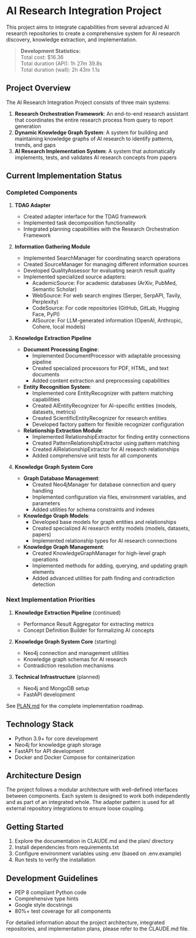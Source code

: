 # AI Research Integration Project

This project aims to integrate capabilities from several advanced AI research repositories to create a comprehensive system for AI research discovery, knowledge extraction, and implementation.

> **Development Statistics:**  
> Total cost: $16.36  
> Total duration (API): 1h 27m 39.8s  
> Total duration (wall): 2h 43m 1.1s  

## Project Overview

The AI Research Integration Project consists of three main systems:

1. **Research Orchestration Framework**: An end-to-end research assistant that coordinates the entire research process from query to report generation
2. **Dynamic Knowledge Graph System**: A system for building and maintaining knowledge graphs of AI research to identify patterns, trends, and gaps
3. **AI Research Implementation System**: A system that automatically implements, tests, and validates AI research concepts from papers

## Current Implementation Status

### Completed Components

1. **TDAG Adapter**
   - Created adapter interface for the TDAG framework
   - Implemented task decomposition functionality
   - Integrated planning capabilities with the Research Orchestration Framework

2. **Information Gathering Module**
   - Implemented SearchManager for coordinating search operations
   - Created SourceManager for managing different information sources
   - Developed QualityAssessor for evaluating search result quality
   - Implemented specialized source adapters:
     - AcademicSource: For academic databases (ArXiv, PubMed, Semantic Scholar)
     - WebSource: For web search engines (Serper, SerpAPI, Tavily, Perplexity)
     - CodeSource: For code repositories (GitHub, GitLab, Hugging Face, PyPI)
     - AISource: For LLM-generated information (OpenAI, Anthropic, Cohere, local models)

3. **Knowledge Extraction Pipeline**
   - **Document Processing Engine**:
     - Implemented DocumentProcessor with adaptable processing pipeline
     - Created specialized processors for PDF, HTML, and text documents
     - Added content extraction and preprocessing capabilities
   - **Entity Recognition System**:
     - Implemented core EntityRecognizer with pattern matching capabilities
     - Created AIEntityRecognizer for AI-specific entities (models, datasets, metrics)
     - Created ScientificEntityRecognizer for research entities
     - Developed factory pattern for flexible recognizer configuration
   - **Relationship Extraction Module**:
     - Implemented RelationshipExtractor for finding entity connections
     - Created PatternRelationshipExtractor using pattern matching
     - Created AIRelationshipExtractor for AI research relationships
     - Added comprehensive unit tests for all components

4. **Knowledge Graph System Core**
   - **Graph Database Management**:
     - Created Neo4jManager for database connection and query handling
     - Implemented configuration via files, environment variables, and parameters
     - Added utilities for schema constraints and indexes
   - **Knowledge Graph Models**:
     - Developed base models for graph entities and relationships
     - Created specialized AI research entity models (models, datasets, papers)
     - Implemented relationship types for AI research connections
   - **Knowledge Graph Management**:
     - Created KnowledgeGraphManager for high-level graph operations
     - Implemented methods for adding, querying, and updating graph elements
     - Added advanced utilities for path finding and contradiction detection

### Next Implementation Priorities

1. **Knowledge Extraction Pipeline** (continued)
   - Performance Result Aggregator for extracting metrics
   - Concept Definition Builder for formalizing AI concepts
   
2. **Knowledge Graph System Core** (starting)
   - Neo4j connection and management utilities
   - Knowledge graph schemas for AI research
   - Contradiction resolution mechanisms

3. **Technical Infrastructure** (planned)
   - Neo4j and MongoDB setup
   - FastAPI development

See [PLAN.md](./PLAN.md) for the complete implementation roadmap.

## Technology Stack

- Python 3.9+ for core development
- Neo4j for knowledge graph storage
- FastAPI for API development
- Docker and Docker Compose for containerization

## Architecture Design

The project follows a modular architecture with well-defined interfaces between components. Each system is designed to work both independently and as part of an integrated whole. The adapter pattern is used for all external repository integrations to ensure loose coupling.

## Getting Started

1. Explore the documentation in CLAUDE.md and the plan/ directory
2. Install dependencies from requirements.txt
3. Configure environment variables using .env (based on .env.example)
4. Run tests to verify the installation

## Development Guidelines

- PEP 8 compliant Python code
- Comprehensive type hints
- Google style docstrings
- 80%+ test coverage for all components

For detailed information about the project architecture, integrated repositories, and implementation plans, please refer to the CLAUDE.md file.

